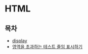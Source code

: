 # HTML

## 목차

- [display](display.md)
- [영역을 초과하는 테스트 줄임 표시하기](%EB%A9%80%ED%8B%B0%EB%9D%BC%EC%9D%B8%20%EB%A7%90%EC%A4%84%EC%9E%84.md)
